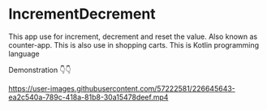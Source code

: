 # IncrementDecrement
This app use for increment, decrement and reset the value.
Also known as counter-app.
This is also use in shopping carts.
This is Kotlin programming language

Demonstration 👇👇


https://user-images.githubusercontent.com/57222581/226645643-ea2c540a-789c-418a-81b8-30a15478deef.mp4

